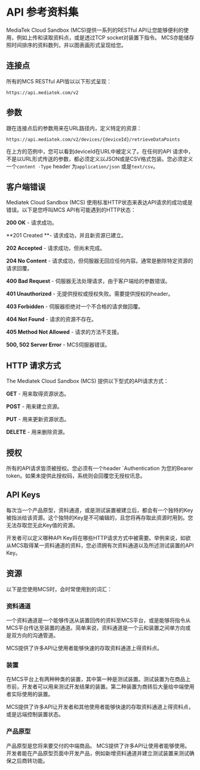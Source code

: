 # API 参考资料集

MediaTek Cloud Sandbox (MCS)提供一系列的RESTful API让您能够便利的使用，例如上传和读取资料点，或是透过TCP socket对装置下指令。 MCS亦能储存照时间排序的资料数列，并以图表画形式呈现给您。

## 连接点

所有的MCS RESTful API皆以以下形式呈现：

```
https://api.mediatek.com/v2
```

## 参数

跟在连接点后的参数用来在URL路径内，定义特定的资源：

```
https://api.mediatek.com/v2/devices/{deviceId}/retrieveDataPoints

```
在上方的范例中，您可以看到deviceId在URL中被定义了。在任何的API 请求中，不是以URL形式传送的参数，都必须定义以JSON或是CSV格式包装。您必须定义一个`content -Type` header 为`application/json` 或是`text/csv`。


## 客户端错误

Mediatek Cloud Sandbox (MCS) 使用标准HTTP状态来表达API请求的成功或是错误。以下是您呼叫MCS API有可能遇到的HTTP状态：

**200 OK** - 请求成功。

**201 Created **- 请求成功，并且新资源已建立。

**202 Accepted** - 请求成功，但尚未完成。

**204 No Content** - 请求成功，但伺服器无回应任何内容。通常是删除特定资源的请求回覆。

**400 Bad Request** - 伺服器无法处理请求，由于客户端给的参数错误。

**401 Unauthorized** - 无提供授权或授权失败。需要提供授权的header。

**403 Forbidden** - 伺服器拒绝对一个不合格的请求做回覆。

**404 Not Found** - 请求的资源不存在。

**405 Method Not Allowed** - 请求的方法不支援。

**500, 502 Server Error** - MCS伺服器错误。


## HTTP 请求方式

The Mediatek Cloud Sandbox (MCS) 提供以下型式的API请求方式：


**GET** - 用来取得资源状态。

**POST** - 用来建立资源。

**PUT** - 用来更新资源状态。

**DELETE** - 用来删除资源。



##  授权

所有的API请求皆须被授权。您必须有一个header `Authentication 为您的Bearer token。如果未提供此授权码，系统则会回覆您无授权讯息。

## API Keys

每次当一个产品原型，资料通道，或是测试装置被建立后，都会有一个独特的Key被指派给该资源。这个独特的Key是不可编辑的，且您将再存取此资源时用到。您无法存取您无此Key值的资源。

开发者可以定义哪种API Key将在哪些HTTP请求方式中被需要。举例来说，如欲从MCS取得某一资料通道的资料，您必须拥有次资料通道以及所述测试装置的API Key。


## 资源

以下是您使用MCS时，会时常使用到的词汇：


### 资料通道

一个资料通道是一个能够传送从装置回传的资料至MCS平台，或是能够将指令从MCS平台传达至装置的通道。简单来说，资料通道是一个云和装置之间单方向或是双方向的沟通管道。

MCS提供了许多API让使用者能够快速的存取资料通道上得资料点。

### 装置

在MCS平台上有两种种类的装置，其中第一种是测试装置。测试装置为在商品上市前，开发者可以用来测试开发结果的装置。第二种装置为商转后大量给中端使用者实际使用的装置。

MCS提供了许多API让开发者和其他使用者能够快速的存取资料通道上得资料点，或是远端控制装置状态。

### 产品原型

产品原型是您将来要交付的中端商品。 MCS提供了许多API让使用者能够使用。开发者能在产品原型页面中开发产品，例如新增资料通道并建立测试装置来测试确保之后商转功能。


